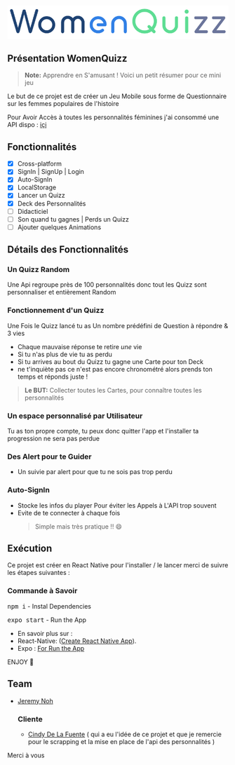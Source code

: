 ![womenQuizz](assets/Tile.png "this is the name Of the Project")

## Présentation WomenQuizz

> **Note:** Apprendre en S'amusant !
> Voici un petit résumer pour ce mini jeu

Le but de ce projet est de créer un Jeu Mobile sous forme de Questionnaire sur les femmes populaires de l'histoire

Pour Avoir Accès à toutes les personnalités féminines j'ai consommé une API dispo : [içi](https://github.com/cindyDLF/100-Women-of-History-Api)

## Fonctionnalités

- [x] Cross-platform
- [x] SignIn | SignUp | Login
- [x] Auto-SignIn
- [x] LocalStorage
- [x] Lancer un Quizz
- [x] Deck des Personnalités
- [ ] Didacticiel
- [ ] Son quand tu gagnes | Perds un Quizz
- [ ] Ajouter quelques Animations

## Détails des Fonctionnalités

### Un Quizz Random

Une Api regroupe près de 100 personnalités
donc tout les Quizz sont personnaliser et entièrement Random

### Fonctionnement d'un Quizz

Une Fois le Quizz lancé tu as Un nombre prédéfini de Question à répondre & 3 vies

- Chaque mauvaise réponse te retire _une_ vie
- Si tu n'as plus de vie tu as perdu
- Si tu arrives au bout du Quizz tu gagne une Carte pour ton Deck
- ne t'inquiète pas ce n'est pas encore chronométré alors prends ton temps et réponds juste !

> **Le BUT:** Collecter toutes les Cartes, pour connaître toutes les personnalités

### Un espace personnalisé par Utilisateur

Tu as ton propre compte, tu peux donc quitter l'app et l'installer ta progression ne sera pas perdue

### Des Alert pour te Guider

- Un suivie par alert pour que tu ne sois pas trop perdu

### Auto-SignIn

- Stocke les infos du player Pour éviter les Appels à L'API trop souvent
- Evite de te connecter à chaque fois
  > Simple mais très pratique !! 😄

## Exécution

Ce projet est créer en React Native pour l'installer / le lancer merci de suivre les étapes suivantes :

### Commande à Savoir

<kbd>npm i</kbd> - Instal Dependencies

<kbd> expo start</kbd> - Run the App

- En savoir plus sur :
- React-Native: ([Create React Native App](https://facebook.github.io/react-native/)).
- Expo : [For Run the App](https://expo.io/learn)

ENJOY 🙂

## Team

- [Jeremy Noh](https://github.com/JeremyNoh)

  ### Cliente

  - [Cindy De La Fuente](https://github.com/cindyDLF)
    ( qui a eu l'idée de ce projet et que je remercie pour le scrapping et la mise en place de l'api des personnalités )

Merci à vous
